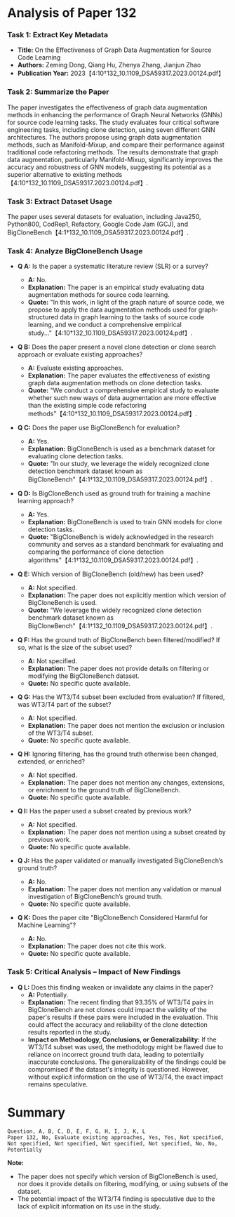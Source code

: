 # Analysis of Paper 132

### Task 1: Extract Key Metadata

- **Title:** On the Effectiveness of Graph Data Augmentation for Source Code Learning
- **Authors:** Zeming Dong, Qiang Hu, Zhenya Zhang, Jianjun Zhao
- **Publication Year:** 2023【4:10†132_10.1109_DSA59317.2023.00124.pdf】

### Task 2: Summarize the Paper

The paper investigates the effectiveness of graph data augmentation methods in enhancing the performance of Graph Neural Networks (GNNs) for source code learning tasks. The study evaluates four critical software engineering tasks, including clone detection, using seven different GNN architectures. The authors propose using graph data augmentation methods, such as Manifold-Mixup, and compare their performance against traditional code refactoring methods. The results demonstrate that graph data augmentation, particularly Manifold-Mixup, significantly improves the accuracy and robustness of GNN models, suggesting its potential as a superior alternative to existing methods【4:10†132_10.1109_DSA59317.2023.00124.pdf】.

### Task 3: Extract Dataset Usage

The paper uses several datasets for evaluation, including Java250, Python800, CodRep1, Refactory, Google Code Jam (GCJ), and BigCloneBench【4:1†132_10.1109_DSA59317.2023.00124.pdf】.

### Task 4: Analyze BigCloneBench Usage

- **Q A:** Is the paper a systematic literature review (SLR) or a survey?
  - **A:** No.
  - **Explanation:** The paper is an empirical study evaluating data augmentation methods for source code learning.
  - **Quote:** "In this work, in light of the graph nature of source code, we propose to apply the data augmentation methods used for graph-structured data in graph learning to the tasks of source code learning, and we conduct a comprehensive empirical study..."【4:10†132_10.1109_DSA59317.2023.00124.pdf】.

- **Q B:** Does the paper present a novel clone detection or clone search approach or evaluate existing approaches?
  - **A:** Evaluate existing approaches.
  - **Explanation:** The paper evaluates the effectiveness of existing graph data augmentation methods on clone detection tasks.
  - **Quote:** "We conduct a comprehensive empirical study to evaluate whether such new ways of data augmentation are more effective than the existing simple code refactoring methods"【4:10†132_10.1109_DSA59317.2023.00124.pdf】.

- **Q C:** Does the paper use BigCloneBench for evaluation?
  - **A:** Yes.
  - **Explanation:** BigCloneBench is used as a benchmark dataset for evaluating clone detection tasks.
  - **Quote:** "In our study, we leverage the widely recognized clone detection benchmark dataset known as BigCloneBench"【4:1†132_10.1109_DSA59317.2023.00124.pdf】.

- **Q D:** Is BigCloneBench used as ground truth for training a machine learning approach?
  - **A:** Yes.
  - **Explanation:** BigCloneBench is used to train GNN models for clone detection tasks.
  - **Quote:** "BigCloneBench is widely acknowledged in the research community and serves as a standard benchmark for evaluating and comparing the performance of clone detection algorithms"【4:1†132_10.1109_DSA59317.2023.00124.pdf】.

- **Q E:** Which version of BigCloneBench (old/new) has been used?
  - **A:** Not specified.
  - **Explanation:** The paper does not explicitly mention which version of BigCloneBench is used.
  - **Quote:** "We leverage the widely recognized clone detection benchmark dataset known as BigCloneBench"【4:1†132_10.1109_DSA59317.2023.00124.pdf】.

- **Q F:** Has the ground truth of BigCloneBench been filtered/modified? If so, what is the size of the subset used?
  - **A:** Not specified.
  - **Explanation:** The paper does not provide details on filtering or modifying the BigCloneBench dataset.
  - **Quote:** No specific quote available.

- **Q G:** Has the WT3/T4 subset been excluded from evaluation? If filtered, was WT3/T4 part of the subset?
  - **A:** Not specified.
  - **Explanation:** The paper does not mention the exclusion or inclusion of the WT3/T4 subset.
  - **Quote:** No specific quote available.

- **Q H:** Ignoring filtering, has the ground truth otherwise been changed, extended, or enriched?
  - **A:** Not specified.
  - **Explanation:** The paper does not mention any changes, extensions, or enrichment to the ground truth of BigCloneBench.
  - **Quote:** No specific quote available.

- **Q I:** Has the paper used a subset created by previous work?
  - **A:** Not specified.
  - **Explanation:** The paper does not mention using a subset created by previous work.
  - **Quote:** No specific quote available.

- **Q J:** Has the paper validated or manually investigated BigCloneBench’s ground truth?
  - **A:** No.
  - **Explanation:** The paper does not mention any validation or manual investigation of BigCloneBench’s ground truth.
  - **Quote:** No specific quote available.

- **Q K:** Does the paper cite "BigCloneBench Considered Harmful for Machine Learning"?
  - **A:** No.
  - **Explanation:** The paper does not cite this work.
  - **Quote:** No specific quote available.

### Task 5: Critical Analysis – Impact of New Findings

- **Q L:** Does this finding weaken or invalidate any claims in the paper?
  - **A:** Potentially.
  - **Explanation:** The recent finding that 93.35% of WT3/T4 pairs in BigCloneBench are not clones could impact the validity of the paper's results if these pairs were included in the evaluation. This could affect the accuracy and reliability of the clone detection results reported in the study.
  - **Impact on Methodology, Conclusions, or Generalizability:** If the WT3/T4 subset was used, the methodology might be flawed due to reliance on incorrect ground truth data, leading to potentially inaccurate conclusions. The generalizability of the findings could be compromised if the dataset's integrity is questioned. However, without explicit information on the use of WT3/T4, the exact impact remains speculative.

# Summary

```plaintext
Question, A, B, C, D, E, F, G, H, I, J, K, L
Paper 132, No, Evaluate existing approaches, Yes, Yes, Not specified, Not specified, Not specified, Not specified, Not specified, No, No, Potentially
```

**Note:**  
- The paper does not specify which version of BigCloneBench is used, nor does it provide details on filtering, modifying, or using subsets of the dataset. 
- The potential impact of the WT3/T4 finding is speculative due to the lack of explicit information on its use in the study.
